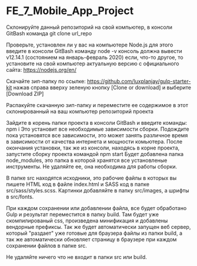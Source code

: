 # FE_7_Mobile_App_Project

Склонируйте данный репозиторий на свой компьютер,
в консоли GitBash команда 
git clone url_repo

Проверьте, установлен ли у вас на компьютере Node.js
для этого введите в консоли GitBash команду 
node -v
консоль должна вывести v12.14.1 (состоянием на январь-февраль 2020)
если, что-то другое, то установите на свой компьютер актуальную версию с официального сайта: https://nodejs.org/en/

Скачайте зип-папку по ссылке: https://github.com/luxplanjay/gulp-starter-kit
нажав справа вверху зеленую кнопку [Clone or download] и выберите [Download ZIP]

Распакуйте скачанную зип-папку и переместите ее содержимое в этот склонированный на ваш компьютер репозиторий проекта

Зайдите в корень папки проекта в консоли GitBash и введите команды:
npm i 
Это установит все необходимые зависимости сборки.
Подождите пока установятся все зависимости, это может занять различное время в зависимости от качества интернета и мощности комьютера.
После окончания установки, так же из консоли, находясь в корне проекта, запустите сборку проекта командой
npm start
Будет добавлена папка node_modules, это папка в которой хранятся все установленые инструменты. Не удаляйте ее, она необходима для работы сборки.

В папке src находятся исходники, это рабочие файлы в которых вы пишете HTML код в файле index.html и SASS код в папке src/sass/styles.scss. Картинки добавляйте в папку src/images, а шрифты в src/fonts.

При каждом сохранении или добавлении файла, все будет обработано Gulp и результат переместится в папку build. Там будет уже скомпилированый css, произведена минификация и добавлены вендорные префиксы. Так же будет автоматически запущен веб сервер, который "раздает" уже готовые для браузера файлы из папки build, а так же автоматически обновляет страницу в браузере при каждом сохранении файлов в папке src.

Не удаляйте ничего что не входит в папки src или build.
